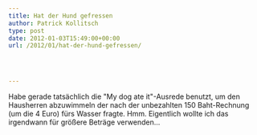 ```yaml
---
title: Hat der Hund gefressen
author: Patrick Kollitsch
type: post
date: 2012-01-03T15:49:00+00:00
url: /2012/01/hat-der-hund-gefressen/




---
```

Habe gerade tats&auml;chlich die "My dog ate it"-Ausrede benutzt, um den Hausherren abzuwimmeln der nach der unbezahlten 150 Baht-Rechnung (um die 4 Euro) f&uuml;rs Wasser fragte. Hmm. Eigentlich wollte ich das irgendwann f&uuml;r gr&ouml;&szlig;ere Betr&auml;ge verwenden...